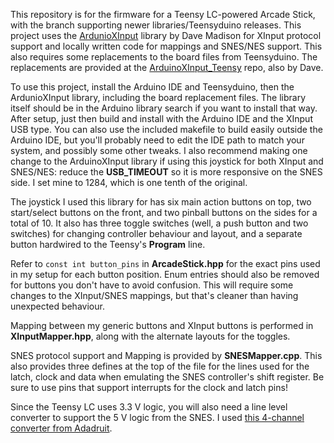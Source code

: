 This repository is for the firmware for a Teensy LC-powered Arcade Stick, with the branch supporting newer libraries/Teensyduino releases. This project uses the [ArdunioXInput][xinput] library by Dave Madison for XInput protocol support and locally written code for mappings and SNES/NES support. This also requires some replacements to the board files from Teensyduino. The replacements are provided at the [ArduinoXInput_Teensy][xteensy] repo, also by Dave.

[xinput]: https://github.com/dmadison/ArduinoXInput
[xteensy]: https://github.com/dmadison/ArduinoXInput_Teensy

To use this project, install the Arduino IDE and Teensyduino, then the ArdunioXInput library, including the board replacement files. The library itself should be in the Arduino library search if you want to install that way. After setup, just then build and install with the Arduino IDE and the XInput USB type. You can also use the included makefile to build easily outside the Arduino IDE, but you'll probably need to edit the IDE path to match your system, and possibly some other tweaks. I also recommend making one change to the ArduinoXInput library if using this joystick for both XInput and SNES/NES: reduce the **USB_TIMEOUT** so it is more responsive on the SNES side. I set mine to 1284, which is one tenth of the original.

The joystick I used this library for has six main action buttons on top, two start/select buttons on the front, and two pinball buttons on the sides for a total of 10. It also has three toggle switches (well, a push button and two switches) for changing controller behaviour and layout, and a separate button hardwired to the Teensy's **Program** line. 

Refer to `const int button_pins` in **ArcadeStick.hpp** for the exact pins used in my setup for each button position. Enum entries should also be removed for buttons you don't have to avoid confusion. This will require some changes to the XInput/SNES mappings, but that's cleaner than having unexpected behaviour.

Mapping between my generic buttons and XInput buttons is performed in **XInputMapper.hpp**, along with the alternate layouts for the toggles.

SNES protocol support and Mapping is provided by **SNESMapper.cpp**. This also provides three defines at the top of the file for the lines used for the latch, clock and data when emulating the SNES controller's shift register. Be sure to use pins that support interrupts for the clock and latch pins!

Since the Teensy LC uses 3.3 V logic, you will also need a line level converter to support the 5 V logic from the SNES. I used [this 4-channel converter from Adadruit](https://www.adafruit.com/product/757).
